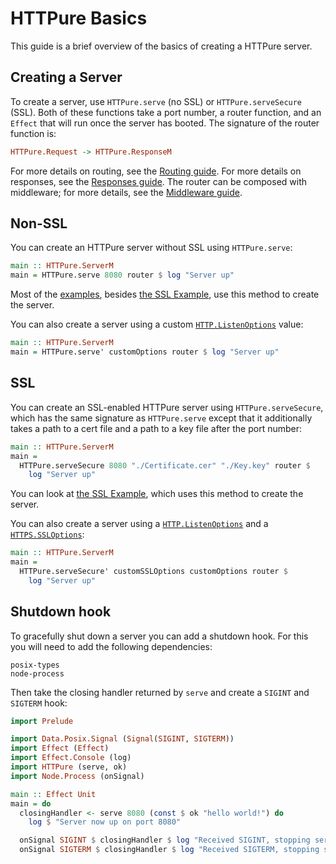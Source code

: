 # HTTPure Basics

This guide is a brief overview of the basics of creating a HTTPure server.

## Creating a Server

To create a server, use `HTTPure.serve` (no SSL) or `HTTPure.serveSecure` (SSL).
Both of these functions take a port number, a router function, and an `Effect`
that will run once the server has booted. The signature of the router function
is:

```purescript
HTTPure.Request -> HTTPure.ResponseM
```

For more details on routing, see the [Routing guide](./Routing.md). For more
details on responses, see the [Responses guide](./Responses.md). The router can
be composed with middleware; for more details, see the [Middleware
guide](./Middleware.md).

## Non-SSL

You can create an HTTPure server without SSL using `HTTPure.serve`:

```purescript
main :: HTTPure.ServerM
main = HTTPure.serve 8080 router $ log "Server up"
```

Most of the [examples](./Examples), besides [the SSL Example](./Examples/SSL),
use this method to create the server.

You can also create a server using a custom
[`HTTP.ListenOptions`](http://bit.ly/2G42rLd) value:

```purescript
main :: HTTPure.ServerM
main = HTTPure.serve' customOptions router $ log "Server up"
```

## SSL

You can create an SSL-enabled HTTPure server using `HTTPure.serveSecure`, which
has the same signature as `HTTPure.serve` except that it additionally takes a
path to a cert file and a path to a key file after the port number:

```purescript
main :: HTTPure.ServerM
main =
  HTTPure.serveSecure 8080 "./Certificate.cer" "./Key.key" router $
    log "Server up"
```

You can look at [the SSL Example](./Examples/SSL/Main.purs), which uses this
method to create the server.

You can also create a server using a
[`HTTP.ListenOptions`](http://bit.ly/2G42rLd) and a
[`HTTPS.SSLOptions`](http://bit.ly/2G3Aljr):

```purescript
main :: HTTPure.ServerM
main =
  HTTPure.serveSecure' customSSLOptions customOptions router $
    log "Server up"
```

## Shutdown hook

To gracefully shut down a server you can add a shutdown hook. For this you will need to add the following dependencies:

```
posix-types
node-process
``` 

Then take the closing handler returned by `serve` and create a `SIGINT` and `SIGTERM` hook:

```purescript
import Prelude

import Data.Posix.Signal (Signal(SIGINT, SIGTERM))
import Effect (Effect)
import Effect.Console (log)
import HTTPure (serve, ok)
import Node.Process (onSignal)

main :: Effect Unit
main = do 
  closingHandler <- serve 8080 (const $ ok "hello world!") do
    log $ "Server now up on port 8080"

  onSignal SIGINT $ closingHandler $ log "Received SIGINT, stopping service now."
  onSignal SIGTERM $ closingHandler $ log "Received SIGTERM, stopping service now."
```
